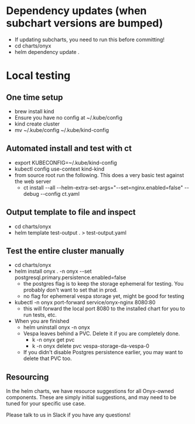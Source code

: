 # Dependency updates (when subchart versions are bumped)
* If updating subcharts, you need to run this before committing!
* cd charts/onyx
* helm dependency update .

# Local testing

## One time setup
* brew install kind
* Ensure you have no config at ~/.kube/config
* kind create cluster
* mv ~/.kube/config ~/.kube/kind-config

## Automated install and test with ct
* export KUBECONFIG=~/.kube/kind-config
* kubectl config use-context kind-kind
* from source root run the following. This does a very basic test against the web server
  * ct install --all --helm-extra-set-args="--set=nginx.enabled=false" --debug --config ct.yaml

## Output template to file and inspect
* cd charts/onyx
* helm template test-output . > test-output.yaml

## Test the entire cluster manually
* cd charts/onyx
* helm install onyx . -n onyx --set postgresql.primary.persistence.enabled=false
  * the postgres flag is to keep the storage ephemeral for testing. You probably don't want to set that in prod.
  * no flag for ephemeral vespa storage yet, might be good for testing
* kubectl -n onyx port-forward service/onyx-nginx 8080:80
  * this will forward the local port 8080 to the installed chart for you to run tests, etc.
* When you are finished
  * helm uninstall onyx -n onyx
  * Vespa leaves behind a PVC. Delete it if you are completely done.
    * k -n onyx get pvc
    * k -n onyx delete pvc vespa-storage-da-vespa-0
  * If you didn't disable Postgres persistence earlier, you may want to delete that PVC too.

## Resourcing
In the helm charts, we have resource suggestions for all Onyx-owned components. 
These are simply initial suggestions, and may need to be tuned for your specific use case.

Please talk to us in Slack if you have any questions!
